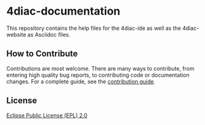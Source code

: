 # 4diac-documentation

This repository contains the help files for the 4diac-ide as well as the 4diac-website as Asciidoc files.

## How to Contribute

Contributions are most welcome. There are many ways to contribute, from entering high quality bug reports, to contributing code or documentation changes. For a complete guide, see the [contribution guide](https://github.com/eclipse-4diac/4diac-documentation/blob/main/CONTRIBUTING.md).

## License

[Eclipse Public License (EPL) 2.0](https://www.eclipse.org/legal/epl-2.0/)
